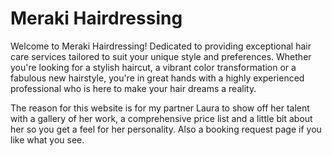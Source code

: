 # Meraki Hairdressing

Welcome to Meraki Hairdressing! Dedicated to providing exceptional hair care services tailored to suit your unique style and preferences. Whether you're looking for a stylish haircut, a vibrant color transformation or a fabulous new hairstyle, you're in great hands with a highly experienced professional who is here to make your hair dreams a reality.

The reason for this website is for my partner Laura to show off her talent with a gallery of her work, a comprehensive price list and a little bit about her so you get a feel for her personality. Also a booking request page if you like what you see.